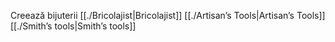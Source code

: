 Creează bijuterii 
[[./Bricolajist|Bricolajist]]
[[./Artisan’s Tools|Artisan’s Tools]]
[[./Smith’s tools|Smith’s tools]]